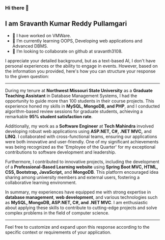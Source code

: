 ### Hi there 👋
## I am Sravanth Kumar Reddy Pullamgari

- 🔭 I have worked on VMWare.
- 🌱 I’m currently learning OOPS, Developing web applications and Advanced DBMS.
- 👯 I’m looking to collaborate on github at sravanth3108.

I appreciate your detailed background, but as a text-based AI, I don't have personal experiences or the ability to engage in events. However, based on the information you provided, here's how you can structure your response to the given question:

---

During my tenure at **Northwest Missouri State University** as a **Graduate Teaching Assistant** in Database Management Systems, I had the opportunity to guide more than 100 students in their course projects. This experience honed my skills in **MySQL, MongoDB, and PHP**, and I conducted algorithm-based review sessions for graduate students, achieving a remarkable **95% student satisfaction rate**.

Additionally, my work as a **Software Engineer** at **Tech Mahindra** involved developing robust web applications using **ASP.NET, C#, .NET MVC,** and **LINQ**. I collaborated with cross-functional teams, ensuring our applications were both innovative and user-friendly. One of my significant achievements was being recognized as the 'Employee of the Quarter' for my exceptional contributions to software development and leadership.

Furthermore, I contributed to innovative projects, including the development of a **Professional-Based Learning website** using **Spring Boot MVC, HTML, CSS, Bootstrap, JavaScript,** and **MongoDB**. This platform encouraged idea sharing among university members and external users, fostering a collaborative learning environment.

In summary, my experiences have equipped me with strong expertise in **database management**, **web development**, and various technologies such as **MySQL, MongoDB, ASP.NET, C#, and .NET MVC**. I am enthusiastic about applying these skills to contribute to cutting-edge projects and solve complex problems in the field of computer science.

---

Feel free to customize and expand upon this response according to the specific context or requirements of your application.
